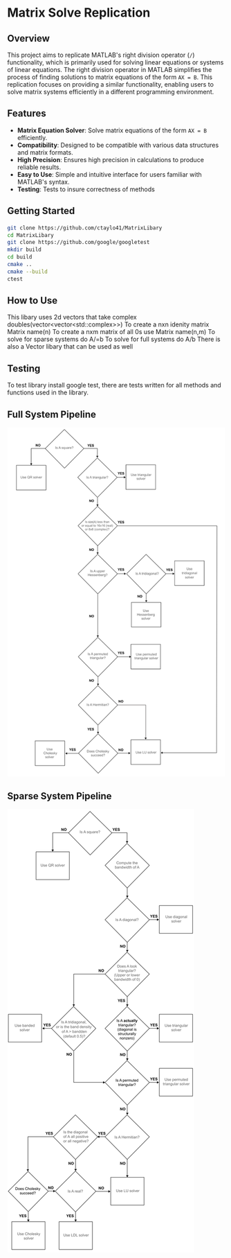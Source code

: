 # Matrix Solve Replication

## Overview
This project aims to replicate MATLAB's right division operator (`/`) functionality, which is primarily used for solving linear equations or systems of linear equations. The right division operator in MATLAB simplifies the process of finding solutions to matrix equations of the form `AX = B`. This replication focuses on providing a similar functionality, enabling users to solve matrix systems efficiently in a different programming environment. 

## Features
- **Matrix Equation Solver**: Solve matrix equations of the form `AX = B` efficiently.
- **Compatibility**: Designed to be compatible with various data structures and matrix formats.
- **High Precision**: Ensures high precision in calculations to produce reliable results.
- **Easy to Use**: Simple and intuitive interface for users familiar with MATLAB's syntax.
- **Testing**: Tests to insure correctness of methods

## Getting Started
```bash
git clone https://github.com/ctaylo41/MatrixLibary
cd MatrixLibary
git clone https://github.com/google/googletest
mkdir build
cd build
cmake ..
cmake --build
ctest
```
## How to Use
This libary uses 2d vectors that take complex doubles(vector<vector<std::complex<double>>>)
To create a nxn idenity matrix Matrix name(n)
To create a nxm matrix of all 0s use Matrix name(n,m)
To solve for sparse systems do A/=b
To solve for full systems do A/b
There is also a Vector libary that can be used as well

## Testing
To test library install google test, there are tests written for all methods and functions used in the library.

## Full System Pipeline
![Full System](images/mldivide_full.png "Full System Pipeline")
## Sparse System Pipeline
![Sparse System](images/mldivide_sparse.png "Sparse System Pipeline") 